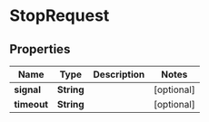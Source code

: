 

# StopRequest


## Properties

| Name | Type | Description | Notes |
|------------ | ------------- | ------------- | -------------|
|**signal** | **String** |  |  [optional] |
|**timeout** | **String** |  |  [optional] |



